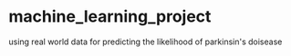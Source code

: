 # machine_learning_project
using real world data for predicting the likelihood of parkinsin's doisease
